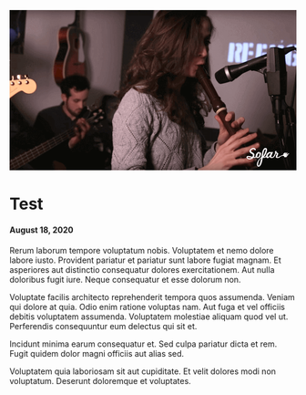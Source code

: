 ![test image](/img/placeholder-vid.jpg "testing")

# Test
#### August 18, 2020

Rerum laborum tempore voluptatum nobis. Voluptatem et nemo dolore labore iusto. Provident pariatur et pariatur sunt labore fugiat magnam. Et asperiores aut distinctio consequatur dolores exercitationem. Aut nulla doloribus fugit iure. Neque consequatur et esse dolorum non.

Voluptate facilis architecto reprehenderit tempora quos assumenda. Veniam qui dolore at quia. Odio enim ratione voluptas nam. Aut fuga et vel officiis debitis voluptatem assumenda. Voluptatem molestiae aliquam quod vel ut. Perferendis consequuntur eum delectus qui sit et.

Incidunt minima earum consequatur et. Sed culpa pariatur dicta et rem. Fugit quidem dolor magni officiis aut alias sed.

Voluptatem quia laboriosam sit aut cupiditate. Et velit dolores modi non voluptatum. Deserunt doloremque et voluptates.